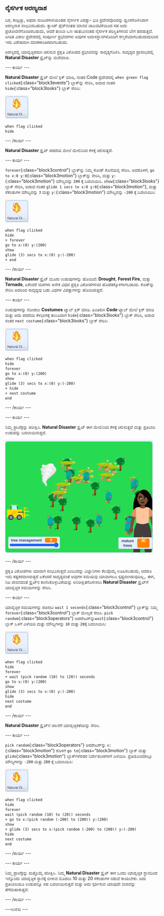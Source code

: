 ## ನೈಸರ್ಗಿಕ ಅರಣ್ಯನಾಶ

ಬರ, ಕಾಡ್ಗಿಚ್ಚು, ಅಥವಾ ಸುಂಟರಗಾಳಿಯಂತಹ ನೈಸರ್ಗಿಕ ವಿಪತ್ತು- ಭೂ ಪ್ರದೇಶವೊಂದನ್ನು ಧ್ವಂಸಗೊಳಿಸಿದಾಗ ಅರಣ್ಯನಾಶ ಸಂಭವಿಸಬಹುದು. ಕ್ಯಾಂಪ್‌ ಫೈರ್‌ನಂತಹ ಮಾನವ ಚಟುವಟಿಕೆಯಿಂದ ಸಹ ಅದು ಪ್ರಚೋದನೆಗೊಂಡಿರಬಹುದು, ಆದರೆ ತುಂಬಾ ಒಣ ಋತುವಿನಂತಹ ನೈಸರ್ಗಿಕ ಪರಿಸ್ಥಿತಿಗಳಿಂದ ಬೇಗ ಹರಡುತ್ತದೆ. ಪೀಡಿತ ವಿಶಾಲ ಪ್ರದೇಶದಲ್ಲಿ ಸಂಪೂರ್ಣ ಪ್ರಭೇದಗಳು ಅವುಗಳ ಆವಾಸಸ್ಥಾನಗಳೊಂದಿಗೆ ಕಣ್ಮರೆಯಾಗಬಹುದಾದುರಿಂದ ಇದು ವಿಶೇಷವಾಗಿ ಮಾರಣಾಂತಿಕವಾಗಬಹುದು.

ಅರಣ್ಯದಲ್ಲಿ ಯಾದೃಚ್ಛಿಕವಾಗಿ ಚಲಿಸುವ ಪ್ರಕೃತಿ ವಿಕೋಪದ ಪ್ರಭಾವವನ್ನು ಸಾದೃಶ್ಯಗೊಳಿಸಿ. ಸಾದೃಶ್ಯದ ಪ್ರಾರಂಭದಲ್ಲಿ **Natural Disaster** ಸ್ಪ್ರೈಟ್‌ನ್ನು ಮರೆಮಾಚಿ.

--- ಕಾರ್ಯ ---

**Natural Disaster** ಸ್ಪ್ರೈಟ್‌ ಮೇಲೆ ಕ್ಲಿಕ್‌ ಮಾಡಿ, ನಂತರ Code ಪ್ರದೇಶದಲ್ಲಿ `when green flag clicked`{:class="block3events"} ಬ್ಲಾಕ್‌ನ್ನು ಸೇರಿಸಿ, ಅದಾದ ನಂತರ `hide`{:class="block3looks"} ಬ್ಲಾಕ್‌ ಸೇರಿಸಿ:

![Natural Disaster ಸ್ಪ್ರೈಟ್‌ನ ಚಿತ್ರ](images/natural-disaster-sprite.png)

```blocks3
when flag clicked
hide
```

--- /ಕಾರ್ಯ ---

**Natural Disaster** ಸ್ಪ್ರೈಟ್‌ ಪರದೆಯ ಮೇಲೆ ಮೇಲಿನಿಂದ ಕೆಳಕ್ಕೆ ಚಲಿಸುತ್ತದೆ.

--- ಕಾರ್ಯ ---

`forever`{:class="block3control"} ಬ್ಲಾಕ್‌ನ್ನು ನಿಮ್ಮ ಕೋಡ್‌ ಕೊನೆಯಲ್ಲಿ ಸೇರಿಸಿ. ಅದರೊಳಗೆ, `go to x:0 y:0`{:class="block3motion"} ಬ್ಲಾಕ್‌ನ್ನು ಸೇರಿಸಿ, ಮತ್ತು `y:`{:class="block3motion"} ಮೌಲ್ಯವನ್ನು `200` ಕ್ಕೆ ಬದಲಾಯಿಸಿ. `show`{:class="block3looks"} ಬ್ಲಾಕ್ ಸೇರಿಸಿ, ಅದಾದ ನಂತರ `glide 1 secs to x:0 y:0`{:class="block3motion"}, ಮತ್ತು ಸೆಕೆಂಡುಗಳ ಮೌಲ್ಯವನ್ನು `3` ಮತ್ತು `y:`{:class="block3motion"} ಮೌಲ್ಯವನ್ನು `-200`‌ ಕ್ಕೆ ಬದಲಾಯಿಸಿ:

![Natural Disaster ಸ್ಪ್ರೈಟ್‌ನ ಚಿತ್ರ](images/natural-disaster-sprite.png)


```blocks3
when flag clicked
hide
+ forever
go to x:(0) y:(200)
show
glide (3) secs to x:(0) y:(-200)
+ end
```

--- /ಕಾರ್ಯ ---

**Natural Disaster** ಸ್ಪ್ರೈಟ್‌ ಮೂರು ಉಡುಪುಗಳನ್ನು ಹೊಂದಿದೆ: **Drought**, **Forest Fire**, ಮತ್ತು **Tornado**, ಏಕೆಂದರೆ ಮರಗಳು ಅನೇಕ ವಿಧದ ಪ್ರಕೃತಿ ವಿಕೋಪಗಳಿಂದ ಹೊಡೆತಕ್ಕೊಳಗಾಗಬಹುದು. ಕೊಡ್‌ನ್ನು ಸೇರಿಸಿ ಅದರಿಂದ ಸಾದೃಶ್ಯವು ಬಹು ವಿಧಗಳ ವಿಪತ್ತುಗಳನ್ನು ಹೊಂದಿರುತ್ತದೆ.

--- ಕಾರ್ಯ ---

 ಉಡುಪುಗಳನ್ನು ನೋಡಲು **Costumes** ಟ್ಯಾಬ್‌ ಕ್ಲಿಕ್‌ ಮಾಡಿ. ಹಿಂತಿರುಗಿ **Code** ಟ್ಯಾಬ್‌ ಮೇಲೆ ಕ್ಲಿಕ್‌ ಮಾಡಿ ಮತ್ತು ಅದು ಪರದೆಯ ಕೆಳಭಾಗಕ್ಕೆ ತಲುಪಿದಾಗ `hide`{:class="block3looks"} ಬ್ಲಾಕ್‌ ಸೇರಿಸಿ, ಅದಾದ ನಂತರ `next costume`{:class="block3looks"} ಬ್ಲಾಕ್‌ ಸೇರಿಸಿ:

![Natural Disaster ಸ್ಪ್ರೈಟ್‌ನ ಚಿತ್ರ](images/natural-disaster-sprite.png)


```blocks3
when flag clicked
hide
forever
go to x:(0) y:(200)
show
glide (3) secs to x:(0) y:(-200)
+ hide
+ next costume
end
```

--- /ಕಾರ್ಯ ---

--- ಕಾರ್ಯ ---

ನಿಮ್ಮ ಪ್ರಾಜೆಕ್ಟನ್ನು ಪರೀಕ್ಷಿಸಿ. **Natural Disaster** ಸ್ಪ್ರೈಟ್‌ ಈಗ ಮೇಲಿನಿಂದ ಕೆಳಕ್ಕೆ ಚಲಿಸುತ್ತದೆ ಮತ್ತು ಪ್ರತಿಬಾರಿ ಉಡುಪನ್ನು ಬದಲಾಯಿಸುತ್ತದೆ.

![ವೇದಿಕೆ ಮೇಲೆ ಪ್ರಕೃತಿ ವಿಕೋಪದ ಚಿತ್ರ](images/disaster-on-stage.png)

--- /ಕಾರ್ಯ ---

ಪ್ರಕೃತಿ ವಿಕೋಪಗಳು ಯಾವಾಗ ಸಂಭವಿಸುತ್ತವೆ ಎಂಬುದನ್ನು ವಿಜ್ಞಾನಿಗಳು ಕೆಲವೊಮ್ಮೆ ಊಹಿಸಬಹುದು, ಆದರೂ ಇದು ಕಷ್ಟಕರವಾಗಿರುತ್ತದೆ ಏಕೆಂದರೆ ಸಾದೃಶ್ಯದಂತೆ ಅವುಗಳ ಸಮಯವು ಯಾವಾಗಲೂ ಸ್ಪಷ್ಟವಾಗಿರುವುದಿಲ್ಲ,. ಈಗ, ನಿಜ ಜೀವನದಂತೆ ಸ್ಪ್ರೈಟ್‌ನ ಕಾಣಿಸಿಕೊಳ್ಳುವಿಕೆಯನ್ನು ಅನಿರೀಕ್ಷಿತಗೊಳೀಸಲು **Natural Disaster** ಸ್ಪ್ರೈಟ್‌ಗೆ ಯಾದೃಚ್ಛಿಕ ಸಮಯಗಳನ್ನು ಸೇರಿಸಿ.

--- ಕಾರ್ಯ ---

ಯಾದೃಚ್ಛಿಕ ಸಮಯಗಳನ್ನು ರಚಿಸಲು `wait 1 seconds`{:class="block3control"} ಬ್ಲಾಕ್‌ನ್ನು ನಿಮ್ಮ `forever`{:class="block3control"} ಬ್ಲಾಕ್‌ ಮೇಲ್ಗಡೆ ಸೇರಿಸಿ. `pick random`{:class="block3operators"} ಆಪರೇಟರ್‌ನ್ನು`wait`{:class="block3control"} ಬ್ಲಾಕ್‌ ಒಳಗೆ ಎಳೆಯಿರಿ ಮತ್ತು ಮೌಲ್ಯಗಳನ್ನು `10` ಮತ್ತು `20`ಕ್ಕೆ ಬದಲಾಯಿಸಿ:

![Natural Disaster ಸ್ಪ್ರೈಟ್‌ನ ಚಿತ್ರ](images/natural-disaster-sprite.png)


```blocks3
when flag clicked
hide
forever
+ wait (pick random (10) to (20)) seconds
go to x:(0) y:(200)
show
glide (3) secs to x:(0) y:(-200)
hide
next costume
end
```

--- /ಕಾರ್ಯ ---

**Natural Disaster** ಸ್ಪ್ರೈಟ್‌ನ ಚಲನೆಗೆ ಯಾದೃಚ್ಛಿಕತೆಯನ್ನು ಸೇರಿಸಿ.

--- ಕಾರ್ಯ ---

`pick random`{:class="block3operators"} ಆಪರೇಟರ್‌ನ್ನು `x:`{:class="block3motion"} ರೊಳಗೆ `go to`{:class="block3motion"} ಬ್ಲಾಕ್‌ ಮತ್ತು `glide`{:class="block3motion"} ಬ್ಲಾಕ್‌ಗಳೆರಡರ ನಿರ್ದೇಶಾಂಕಗಳಿಗೆ ಎಳೆಯಿರಿ. ಪ್ರತಿಯೊಂದರಲ್ಲೂ ಮೌಲ್ಯಗಳನ್ನು `-200` ಮತ್ತು `200` ಕ್ಕೆ ಬದಲಾಯಿಸಿ:

![Natural Disaster ಸ್ಪ್ರೈಟ್‌ನ ಚಿತ್ರ](images/natural-disaster-sprite.png)


```blocks3
when flag clicked
hide
forever
wait (pick random (10) to (20)) seconds
+ go to x:(pick random (-200) to (200)) y:(200)
show
+ glide (3) secs to x:(pick random (-200) to (200)) y:(-200)
hide
next costume
end
```

--- /ಕಾರ್ಯ ---

--- ಕಾರ್ಯ ---

ನಿಮ್ಮ ಪ್ರಾಜೆಕ್ಟನ್ನು ಮತ್ತೊಮ್ಮೆ ಪರೀಕ್ಷಿಸಿ. ನಿಮ್ಮ **Natural Disaster** ಸ್ಪ್ರೈಟ್‌ ಈಗ ಒಂದು ಯಾದೃಚ್ಛಿಕ ಸ್ಥಾನದಿಂದ ಇನ್ನೊಂದು ಯಾದೃಚ್ಛಿಕ ಸ್ಥಾನಕ್ಕೆ ಬೀಳುವ ಮೊದಲು 10 ಮತ್ತು 20 ಸೆಕೆಂಡುಗಳ ನಡುವೆ ಕಾಯಬೇಕು. ಅದು ಪ್ರತಿಬಾರಿಯೂ ಉಡುಪನ್ನೂ ಸಹ ಬದಲಾಯಿಸುತ್ತದೆ ಮತ್ತು ಅದು ಸ್ಪರ್ಶಿಸುವ ಯಾವುದೇ ಮರವನ್ನು ತೆಗೆದುಹಾಕುತ್ತದೆ.

--- /ಕಾರ್ಯ ---

---ಉಳಿಸು ---
